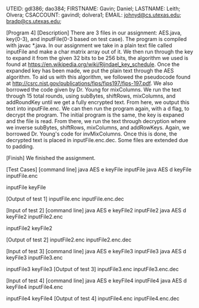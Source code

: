 UTEID: gdl386; dao384;
FIRSTNAME: Gavin; Daniel;
LASTNAME: Leith; Olvera;
CSACCOUNT: gavindl; dolvera1;
EMAIL: johnyd@cs.utexas.edu; bradp@cs.utexas.edu;

[Program 4]
[Description]
There are 3 files in our assignment: AES.java, key(0-3), and inputFile(0-3 based on test case). The program is compiled with javac *.java. In our assignment we take in a plain text file called inputFile and make a char matrix array out of it. We then run through the key to expand it from the given 32 bits to be 256 bits, the algorithm we used is found at https://en.wikipedia.org/wiki/Rijndael_key_schedule. Once the expanded key has been made, we put the plain text through the AES algorithm. To aid us with this algorithm, we followed the pseudocode found at http://csrc.nist.gov/publications/fips/fips197/fips-197.pdf. We also borrowed the code given by Dr. Young for mixColumns. We run the text through 15 total rounds, using subBytes, shiftRows, mixColumns, and addRoundKey until we get a fully encrypted text. From here, we output this text into inputFile.enc. We can then run the program again, with a d flag, to decrypt the program. The initial program is the same, the key is expaned and the file is read. From there, we run the text through decryption where we inverse subBytes, shiftRows, mixColumns, and addRowKeys. Again, we borrowed Dr. Young's code for invMixColumns. Once this is done, the decrypted text is placed in inputFile.enc.dec. Some files are extended due to padding.
 
[Finish]
We finished the assignment.

[Test Cases]
[command line]
java AES e keyFile inputFile
java AES d keyFile inputFile.enc

inputFile
keyFile

[Output of test 1]
inputFile.enc
inputFile.enc.dec
   
[Input of test 2]
[command line]
java AES e keyFile2 inputFile2
java AES d keyFile2 inputFile2.enc

inputFile2
keyFile2

[Output of test 2]
inputFile2.enc
inputFile2.enc.dec

[Input of test 3]
[command line]
java AES e keyFile3 inputFile3
java AES d keyFile3 inputFile3.enc

inputFile3
keyFile3
[Output of test 3]
inputFile3.enc
inputFile3.enc.dec

[Input of test 4]
[command line]
java AES e keyFile4 inputFile4
java AES d keyFile4 inputFile4.enc

inputFile4
keyFile4
[Output of test 4]
inputFile4.enc
inputFile4.enc.dec